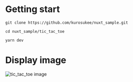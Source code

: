 # Getting start

```
git clone https://github.com/kurosukee/nuxt_sample.git

cd nuxt_sample/tic_tac_toe

yarn dev
```

# Display image

![tic_tac_toe image](https://github.com/kurosukee/nuxt_sample/blob/master/documents/tic_tac_toe.gif)
